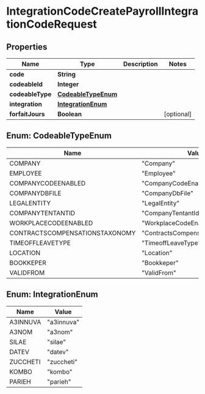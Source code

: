 

# IntegrationCodeCreatePayrollIntegrationCodeRequest


## Properties

| Name | Type | Description | Notes |
|------------ | ------------- | ------------- | -------------|
|**code** | **String** |  |  |
|**codeableId** | **Integer** |  |  |
|**codeableType** | [**CodeableTypeEnum**](#CodeableTypeEnum) |  |  |
|**integration** | [**IntegrationEnum**](#IntegrationEnum) |  |  |
|**forfaitJours** | **Boolean** |  |  [optional] |



## Enum: CodeableTypeEnum

| Name | Value |
|---- | -----|
| COMPANY | &quot;Company&quot; |
| EMPLOYEE | &quot;Employee&quot; |
| COMPANYCODEENABLED | &quot;CompanyCodeEnabled&quot; |
| COMPANYDBFILE | &quot;CompanyDbFile&quot; |
| LEGALENTITY | &quot;LegalEntity&quot; |
| COMPANYTENTANTID | &quot;CompanyTentantId&quot; |
| WORKPLACECODEENABLED | &quot;WorkplaceCodeEnabled&quot; |
| CONTRACTSCOMPENSATIONSTAXONOMY | &quot;ContractsCompensationsTaxonomy&quot; |
| TIMEOFFLEAVETYPE | &quot;TimeoffLeaveType&quot; |
| LOCATION | &quot;Location&quot; |
| BOOKKEPER | &quot;Bookkeper&quot; |
| VALIDFROM | &quot;ValidFrom&quot; |



## Enum: IntegrationEnum

| Name | Value |
|---- | -----|
| A3INNUVA | &quot;a3innuva&quot; |
| A3NOM | &quot;a3nom&quot; |
| SILAE | &quot;silae&quot; |
| DATEV | &quot;datev&quot; |
| ZUCCHETI | &quot;zuccheti&quot; |
| KOMBO | &quot;kombo&quot; |
| PARIEH | &quot;parieh&quot; |



